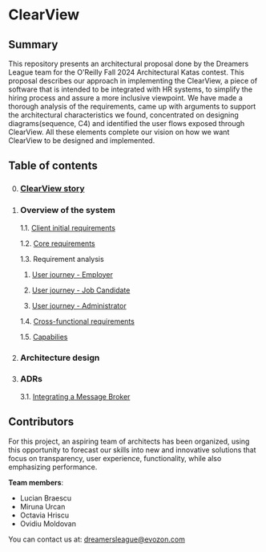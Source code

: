# ClearView

## Summary
This repository presents an architectural proposal done by the Dreamers League team for the O'Reilly Fall 2024 Architectural Katas contest. This proposal describes our approach in implementing the ClearView, a piece of software that is intended to be integrated with HR systems, to simplify the hiring process and assure a more inclusive viewpoint. We have made a thorough analysis of the requirements, came up with arguments to support the architectural characteristics we found, concentrated on designing diagrams(sequence, C4) and identified the user flows exposed through ClearView. All these elements complete our vision on how we want ClearView to be designed and implemented.

## Table of contents
0. ### [ClearView story](https://github.com/octaviaah/ClearView/blob/main/1.%20Requirements/ClearView%20Story.md)
   
1. ### Overview of the system

   1.1. [Client initial requirements](https://github.com/octaviaah/ClearView/blob/main/1.Requirements/ClientInitialRequirements.md)
   
   1.2. [Core requirements](https://github.com/octaviaah/ClearView/blob/main/1.%20Requirements/CoreRequirements.md)

   1.3. Requirement analysis
   
     1. [User journey - Employer](https://github.com/octaviaah/ClearView/blob/main/1.Requirements/UserJourneys/Employer.md)

     2. [User journey - Job Candidate](https://github.com/octaviaah/ClearView/blob/main/1.Requirements/UserJourneys/JobCandidate.md)

     3. [User journey - Administrator](https://github.com/octaviaah/ClearView/blob/main/1.Requirements/UserJourneys/Admin.md)

   1.4. [Cross-functional requirements](https://github.com/octaviaah/ClearView/blob/main/1.Requirements/Cross%20functional%20requirements.md)
  
   1.5. [Capabilies](https://github.com/octaviaah/ClearView/blob/main/1.Requirements/Capabilities.md)

2. ### Architecture design
3. ### ADRs

   3.1. [Integrating a Message Broker](https://github.com/octaviaah/ClearView/blob/main/3.ADRs/ADR001-IntegratingAMessageBroker.md)

## Contributors
For this project, an aspiring team of architects has been organized, using this opportunity to forecast our skills into new and innovative solutions that focus on transparency, user experience, functionality, while also emphasizing performance.

**Team members**:
* Lucian Braescu
* Miruna Urcan
* Octavia Hriscu
* Ovidiu Moldovan

You can contact us at: dreamersleague@evozon.com
